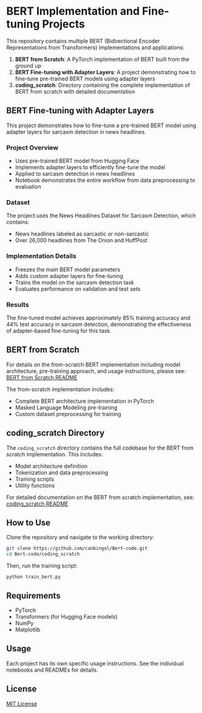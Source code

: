 # BERT Implementation and Fine-tuning Projects

This repository contains multiple BERT (Bidirectional Encoder Representations from Transformers) implementations and applications:

1. **BERT from Scratch**: A PyTorch implementation of BERT built from the ground up
2. **BERT Fine-tuning with Adapter Layers**: A project demonstrating how to fine-tune pre-trained BERT models using adapter layers
3. **coding_scratch**: Directory containing the complete implementation of BERT from scratch with detailed documentation

## BERT Fine-tuning with Adapter Layers

This project demonstrates how to fine-tune a pre-trained BERT model using adapter layers for sarcasm detection in news headlines.

### Project Overview

- Uses pre-trained BERT model from Hugging Face
- Implements adapter layers to efficiently fine-tune the model
- Applied to sarcasm detection in news headlines
- Notebook demonstrates the entire workflow from data preprocessing to evaluation

### Dataset

The project uses the News Headlines Dataset for Sarcasm Detection, which contains:
- News headlines labeled as sarcastic or non-sarcastic
- Over 26,000 headlines from The Onion and HuffPost

### Implementation Details

- Freezes the main BERT model parameters
- Adds custom adapter layers for fine-tuning
- Trains the model on the sarcasm detection task
- Evaluates performance on validation and test sets

### Results

The fine-tuned model achieves approximately 85% training accuracy and 44% test accuracy in sarcasm detection, demonstrating the effectiveness of adapter-based fine-tuning for this task.

## BERT from Scratch

For details on the from-scratch BERT implementation including model architecture, pre-training approach, and usage instructions, please see:
[BERT from Scratch README](https://github.com/canbingol/Bert-code/blob/master/coding_scratch/README.md)

The from-scratch implementation includes:
- Complete BERT architecture implementation in PyTorch
- Masked Language Modeling pre-training
- Custom dataset preprocessing for training

## coding_scratch Directory

The `coding_scratch` directory contains the full codebase for the BERT from scratch implementation. This includes:

- Model architecture definition
- Tokenization and data preprocessing
- Training scripts
- Utility functions

For detailed documentation on the BERT from scratch implementation, see:
[coding_scratch README](https://github.com/canbingol/Bert-from-scratch/blob/main/README.md)

##  How to Use

Clone the repository and navigate to the working directory:

```bash
git clone https://github.com/canbingol/Bert-code.git
cd Bert-code/coding_scratch
```
Then, run the training script:
```
python train_bert.py
```

## Requirements

- PyTorch
- Transformers (for Hugging Face models)
- NumPy
- Matplotlib

## Usage

Each project has its own specific usage instructions. See the individual notebooks and READMEs for details.

## License

[MIT License](LICENSE)
